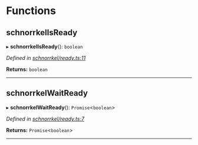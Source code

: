 

# Functions

<a id="schnorrkelisready"></a>

##  schnorrkelIsReady

▸ **schnorrkelIsReady**(): `boolean`

*Defined in [schnorrkel/ready.ts:11](https://github.com/polkadot-js/common/blob/38e1c5e/packages/util-crypto/src/schnorrkel/ready.ts#L11)*

**Returns:** `boolean`

___
<a id="schnorrkelwaitready"></a>

##  schnorrkelWaitReady

▸ **schnorrkelWaitReady**(): `Promise`<`boolean`>

*Defined in [schnorrkel/ready.ts:7](https://github.com/polkadot-js/common/blob/38e1c5e/packages/util-crypto/src/schnorrkel/ready.ts#L7)*

**Returns:** `Promise`<`boolean`>

___

